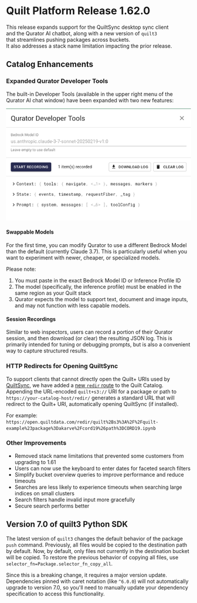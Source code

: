 # Quilt Platform Release 1.62.0

This release expands support for the QuiltSync desktop sync client  
and the Qurator AI chatbot, along with a new version of `quilt3`  
that streamlines pushing packages across buckets.  
It also addresses a stack name limitation impacting the prior release.

## Catalog Enhancements

### Expanded Qurator Developer Tools

The built-in Developer Tools (available in the upper right menu of the Qurator AI chat window) have been expanded with two new features:

![Qurator Developer Tools Screenshot](./1-62-0-qurator-tools.png)

#### Swappable Models

For the first time, you can modify Qurator to use a different Bedrock Model than the default (currently Claude 3.7). This is particularly useful when you want to experiment with newer, cheaper, or specialized models.

Please note:

1. You must paste in the exact Bedrock Model ID or Inference Profile ID
2. The model (specifically, the inference profile) must be enabled in the same region as your Quilt stack
3. Qurator expects the model to support text, document and image inputs, and may not function with less capable models.

#### Session Recordings

Similar to web inspectors, users can record a portion of their Qurator session,
and then download (or clear) the resulting JSON log.
This is primarily intended for tuning or debugging prompts,
but is also a convenient way to capture structured results.

### HTTP Redirects for Opening QuiltSync

To support clients that cannot directly open the Quilt+ URIs used by [QuiltSync](https://www.quilt.bio/quiltsync),
we have added a [new `redir` route](https://docs.quilt.bio/quilt-platform-catalog-user/uri#catalog-usage) to the Quilt Catalog.
Appending the URL-encoded `quilt+s3://` URI for a package or path to `https://your-catalog-host/redir/`
generates a standard URL that will redirect to the Quilt+ URI, automatically opening QuiltSync (if installed).

For example: `https://open.quiltdata.com/redir/quilt%2Bs3%3A%2F%2Fquilt-example%23package%3Dakarve%2Fcord19%26path%3DCORD19.ipynb`

### Other Improvements

- Removed stack name limitations that prevented some customers from upgrading to 1.61
- Users can now use the keyboard to enter dates for faceted search filters
- Simplify bucket overview queries to improve performance and reduce timeouts
- Searches are less likely to experience timeouts when searching large indices on small clusters
- Search filters handle invalid input more gracefully
- Secure search performs better

## Version 7.0 of quilt3 Python SDK

The latest version of `quilt3` changes the default behavior of the package `push` command. Previously, all files would be copied to the destination path by default. Now, by default, only files not currently in the destination bucket will be copied. To restore the previous behavior of copying all files, use `selector_fn=Package.selector_fn_copy_all`.

Since this is a breaking change, it requires a major version update. Dependencies pinned with caret notation (like `^6.0.0`) will not automatically upgrade to version 7.0, so you'll need to manually update your dependency specification to access this functionality.
